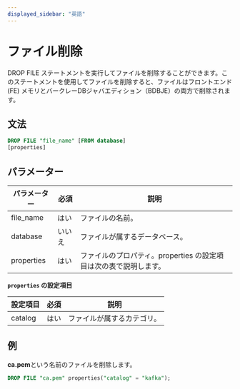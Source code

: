 ```yaml
---
displayed_sidebar: "英語"
---
```


# ファイル削除

DROP FILE ステートメントを実行してファイルを削除することができます。このステートメントを使用してファイルを削除すると、ファイルはフロントエンド (FE) メモリとバークレーDBジャバエディション（BDBJE）の両方で削除されます。

## 文法

```SQL
DROP FILE "file_name" [FROM database]
[properties]
```

## パラメーター

| **パラメーター** | **必須** | **説明**                                                       |
| --------------- | -------- | -------------------------------------------------------------- |
| file_name       | はい     | ファイルの名前。                                               |
| database        | いいえ   | ファイルが属するデータベース。                                 |
| properties      | はい     | ファイルのプロパティ。properties の設定項目は次の表で説明します。 |

**`properties` の設定項目**

| **設定項目**          | **必須** | **説明**                             |
| ------------------- | -------- | ------------------------------------ |
| catalog             | はい     | ファイルが属するカテゴリ。           |

## 例

**ca.pem**という名前のファイルを削除します。

```SQL
DROP FILE "ca.pem" properties("catalog" = "kafka");
```